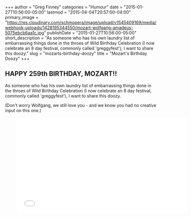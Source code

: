 +++
author = "Greg Finney"
categories = "Humour"
date = "2015-01-27T10:56:00-05:00"
lastmod = "2015-04-04T20:57:00-04:00"
primary_image = "https://res.cloudinary.com/schmopera/image/upload/v1545409169/media/webhook-uploads/1428195344550/mozart-wolfgang-amadeus-5075ebcb6aa1c.jpg"
publishDate = "2015-01-27T10:56:00-05:00"
short_description = "As someone who has his own laundry list of embarrassing things done in the throes of Wild Birthday Celebration (I now celebrate an 8 day festival, commonly called &#039;greggyfest&#039;), I want to share this doozy."
slug = "mozarts-birthday-doozy"
title = "Mozart&#039;s Birthday Doozy"
+++

<p></p><h2>HAPPY 259th BIRTHDAY, MOZART!!</h2>
As someone who has his own laundry list of embarrassing things done in the throes of Wild Birthday Celebration (I now celebrate an 8 day festival, commonly called 'greggyfest'), I want to share this doozy.<p></p><p>(Don't worry Wolfgang, we still love you - and we know you had no creative input on this one.)</p><p><figure data-type="video"><iframe src="//www.youtube.com/embed/zD3swlmflHI" width="560" height="315" frameborder="0" allowfullscreen="allowfullscreen"></iframe></figure></p>
